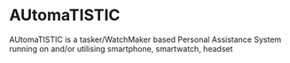 # AUtomaTISTIC
AUtomaTISTIC is a tasker/WatchMaker based Personal Assistance System running on and/or utilising smartphone, smartwatch, headset 
